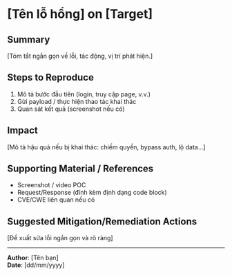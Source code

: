 # [Tên lỗ hổng] on [Target]

## Summary
[Tóm tắt ngắn gọn về lỗi, tác động, vị trí phát hiện.]

## Steps to Reproduce
1. Mô tả bước đầu tiên (login, truy cập page, v.v.)
2. Gửi payload / thực hiện thao tác khai thác
3. Quan sát kết quả (screenshot nếu có)

## Impact
[Mô tả hậu quả nếu bị khai thác: chiếm quyền, bypass auth, lộ data...]

## Supporting Material / References
- Screenshot / video POC
- Request/Response (đính kèm định dạng code block)
- CVE/CWE liên quan nếu có

## Suggested Mitigation/Remediation Actions
[Đề xuất sửa lỗi ngắn gọn và rõ ràng]

---

**Author**: [Tên bạn]  
**Date**: [dd/mm/yyyy]
